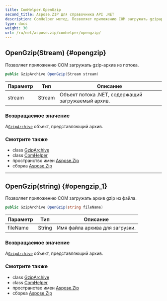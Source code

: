 ```yaml
---
title: ComHelper.OpenGzip
second_title: Aspose.ZIP для справочника API .NET
description: ComHelper метод. Позволяет приложению COM загружать gzipархив из потока.
type: docs
weight: 30
url: /ru/net/aspose.zip/comhelper/opengzip/
---
```

## OpenGzip(Stream) {#opengzip}

Позволяет приложению COM загружать gzip-архив из потока.

```csharp
public GzipArchive OpenGzip(Stream stream)
```

| Параметр | Тип | Описание |
| --- | --- | --- |
| stream | Stream | Объект потока .NET, содержащий загружаемый архив. |

### Возвращаемое значение

А[`GzipArchive`](../../../aspose.zip.gzip/gziparchive/) объект, представляющий архив.

### Смотрите также

* class [GzipArchive](../../../aspose.zip.gzip/gziparchive/)
* class [ComHelper](../)
* пространство имен [Aspose.Zip](../../comhelper/)
* сборка [Aspose.Zip](../../../)

---

## OpenGzip(string) {#opengzip_1}

Позволяет приложению COM загружать архив gzip из файла.

```csharp
public GzipArchive OpenGzip(string fileName)
```

| Параметр | Тип | Описание |
| --- | --- | --- |
| fileName | String | Имя файла архива для загрузки. |

### Возвращаемое значение

А[`GzipArchive`](../../../aspose.zip.gzip/gziparchive/) объект, представляющий архив.

### Смотрите также

* class [GzipArchive](../../../aspose.zip.gzip/gziparchive/)
* class [ComHelper](../)
* пространство имен [Aspose.Zip](../../comhelper/)
* сборка [Aspose.Zip](../../../)


